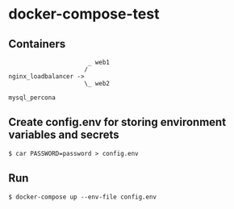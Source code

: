 # docker-compose-test

## Containers

```
                      _ web1
                     /
nginx_loadbalancer -> 
                     \_ web2
                     
mysql_percona
```

## Create config.env for storing environment variables and secrets

```
$ car PASSWORD=password > config.env
```

## Run

```
$ docker-compose up --env-file config.env
```
